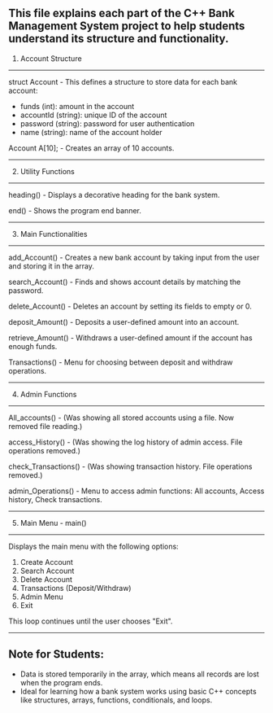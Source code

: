 

This file explains each part of the C++ Bank Management System project to help students understand its structure and functionality.
-----------------------------------------
1. Account Structure
-----------------------------------------
struct Account - This defines a structure to store data for each bank account:
- funds (int): amount in the account
- accountId (string): unique ID of the account
- password (string): password for user authentication
- name (string): name of the account holder

Account A[10]; - Creates an array of 10 accounts.

-----------------------------------------
2. Utility Functions
-----------------------------------------
heading() - Displays a decorative heading for the bank system.

end() - Shows the program end banner.

-----------------------------------------
3. Main Functionalities
-----------------------------------------
add_Account() - Creates a new bank account by taking input from the user and storing it in the array.

search_Account() - Finds and shows account details by matching the password.

delete_Account() - Deletes an account by setting its fields to empty or 0.

deposit_Amount() - Deposits a user-defined amount into an account.

retrieve_Amount() - Withdraws a user-defined amount if the account has enough funds.

Transactions() - Menu for choosing between deposit and withdraw operations.

-----------------------------------------
4. Admin Functions
-----------------------------------------
All_accounts() - (Was showing all stored accounts using a file. Now removed file reading.)

access_History() - (Was showing the log history of admin access. File operations removed.)

check_Transactions() - (Was showing transaction history. File operations removed.)

admin_Operations() - Menu to access admin functions: All accounts, Access history, Check transactions.

-----------------------------------------
5. Main Menu - main()
-----------------------------------------
Displays the main menu with the following options:
1. Create Account
2. Search Account
3. Delete Account
4. Transactions (Deposit/Withdraw)
5. Admin Menu
6. Exit

This loop continues until the user chooses "Exit".

-----------------------------------------
Note for Students:
-----------------------------------------
- Data is stored temporarily in the array, which means all records are lost when the program ends.
- Ideal for learning how a bank system works using basic C++ concepts like structures, arrays, functions, conditionals, and loops.

